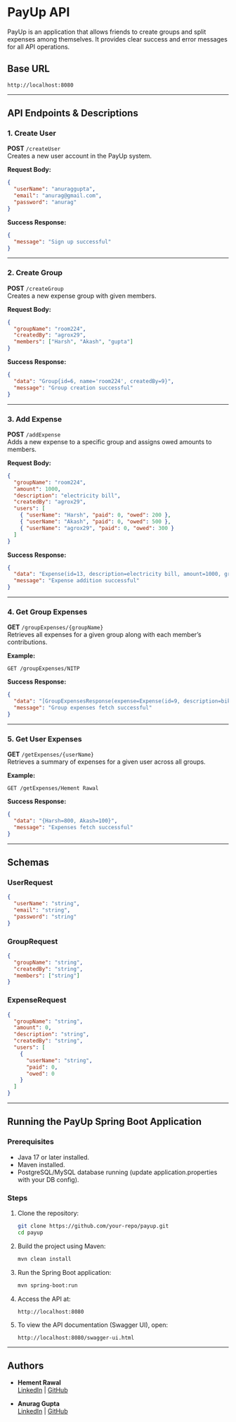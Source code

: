 # PayUp API

PayUp is an application that allows friends to create groups and split expenses among themselves.
It provides clear success and error messages for all API operations.

## Base URL
```
http://localhost:8080
```

---

## API Endpoints & Descriptions

### 1. Create User
**POST** `/createUser`  
Creates a new user account in the PayUp system.

**Request Body:**
```json
{
  "userName": "anuraggupta",
  "email": "anurag@gmail.com",
  "password": "anurag"
}
```

**Success Response:**
```json
{
  "message": "Sign up successful"
}
```

---

### 2. Create Group
**POST** `/createGroup`  
Creates a new expense group with given members.

**Request Body:**
```json
{
  "groupName": "room224",
  "createdBy": "agrox29",
  "members": ["Harsh", "Akash", "gupta"]
}
```

**Success Response:**
```json
{
  "data": "Group{id=6, name='room224', createdBy=9}",
  "message": "Group creation successful"
}
```

---

### 3. Add Expense
**POST** `/addExpense`  
Adds a new expense to a specific group and assigns owed amounts to members.

**Request Body:**
```json
{
  "groupName": "room224",
  "amount": 1000,
  "description": "electricity bill",
  "createdBy": "agrox29",
  "users": [
    { "userName": "Harsh", "paid": 0, "owed": 200 },
    { "userName": "Akash", "paid": 0, "owed": 500 },
    { "userName": "agrox29", "paid": 0, "owed": 300 }
  ]
}
```

**Success Response:**
```json
{
  "data": "Expense(id=13, description=electricity bill, amount=1000, groupId=6, createdBy=agrox29, createdAt=null)",
  "message": "Expense addition successful"
}
```

---

### 4. Get Group Expenses
**GET** `/groupExpenses/{groupName}`  
Retrieves all expenses for a given group along with each member’s contributions.

**Example:**
```
GET /groupExpenses/NITP
```

**Success Response:**
```json
{
  "data": "[GroupExpensesResponse(expense=Expense(id=9, description=bikeTrip, amount=900, groupId=4, createdBy=Vikram, createdAt=null), userExpenses=[UserExpense(userName=Akash, paid=0, owed=300), UserExpense(userName=Vikram, paid=900, owed=300), UserExpense(userName=Kamla, paid=0, owed=300)])]",
  "message": "Group expenses fetch successful"
}
```

---

### 5. Get User Expenses
**GET** `/getExpenses/{userName}`  
Retrieves a summary of expenses for a given user across all groups.

**Example:**
```
GET /getExpenses/Hement Rawal
```

**Success Response:**
```json
{
  "data": "{Harsh=800, Akash=100}",
  "message": "Expenses fetch successful"
}
```

---

## Schemas

### UserRequest
```json
{
  "userName": "string",
  "email": "string",
  "password": "string"
}
```

### GroupRequest
```json
{
  "groupName": "string",
  "createdBy": "string",
  "members": ["string"]
}
```

### ExpenseRequest
```json
{
  "groupName": "string",
  "amount": 0,
  "description": "string",
  "createdBy": "string",
  "users": [
    {
      "userName": "string",
      "paid": 0,
      "owed": 0
    }
  ]
}
```

---

## Running the PayUp Spring Boot Application

### Prerequisites
- Java 17 or later installed.
- Maven installed.
- PostgreSQL/MySQL database running (update application.properties with your DB config).

### Steps
1. Clone the repository:
   ```bash
   git clone https://github.com/your-repo/payup.git
   cd payup
   ```

2. Build the project using Maven:
   ```bash
   mvn clean install
   ```

3. Run the Spring Boot application:
   ```bash
   mvn spring-boot:run
   ```

4. Access the API at:
   ```
   http://localhost:8080
   ```

5. To view the API documentation (Swagger UI), open:
   ```
   http://localhost:8080/swagger-ui.html
   ```

---

## Authors

- **Hement Rawal**  
  [LinkedIn](https://www.linkedin.com/in/hement-rawal/) | [GitHub](https://github.com/hementrawal)

- **Anurag Gupta**  
  [LinkedIn](https://www.linkedin.com/in/anuraggupta29/) | [GitHub](https://github.com/anuraggupta29)